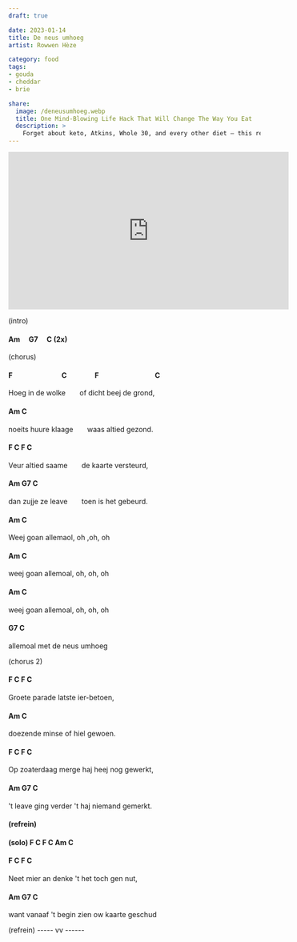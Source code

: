 ```yaml
---
draft: true

date: 2023-01-14
title: De neus umhoeg
artist: Rowwen Hèze

category: food
tags:
- gouda
- cheddar
- brie

share:
  image: /deneusumhoeg.webp
  title: One Mind-Blowing Life Hack That Will Change The Way You Eat
  description: >
    Forget about keto, Atkins, Whole 30, and every other diet — this revolutionary breakthrough in how we eat will forever change your relationship with food.
---
```


<iframe width="560" height="315" src="https://www.youtube.com/embed/pMNfK3D-Cmc" title="YouTube video player" frameborder="0" allow="accelerometer; autoplay; clipboard-write; encrypted-media; gyroscope; picture-in-picture; web-share" allowfullscreen></iframe>

(intro)

#### Am&emsp;	G7&emsp;	C	(2x)

(chorus)

#### F&emsp;&emsp;&emsp;&emsp;&emsp;&emsp;&emsp;C&emsp;&emsp;&emsp;&emsp;F&emsp;&emsp;&emsp;&emsp;&emsp;&emsp;&emsp;&emsp;C

Hoeg in de wolke&emsp;&emsp;of dicht beej de grond,

#### Am			   C

noeits huure klaage&emsp;&emsp;waas altied gezond.

#### F		C	       F		C

Veur altied saame&emsp;&emsp;de kaarte versteurd,

#### Am	G7		C

dan zujje ze leave&emsp;&emsp;toen is het gebeurd.



#### Am		C

Weej goan allemaol, oh ,oh, oh

#### Am		C

weej goan allemoal, oh, oh, oh

#### Am		C

weej goan allemoal, oh, oh, oh

#### G7              C

allemoal met de neus umhoeg


(chorus 2)

#### F	    C			          F	C

Groete parade		latste ier-betoen,

#### Am			       C

doezende minse		of hiel gewoen.

#### F		C		       F		       C

Op zoaterdaag merge	haj heej nog gewerkt,

#### Am	G7				C

't leave ging verder		't haj niemand gemerkt.


#### (refrein)


#### (solo)		F	C	F	C	Am	C


#### F		C		   F		C

Neet mier an denke 		't het toch gen nut,

#### Am	G7			       C	

want vanaaf 't begin		zien ow kaarte geschud



(refrein) ----- vv ------